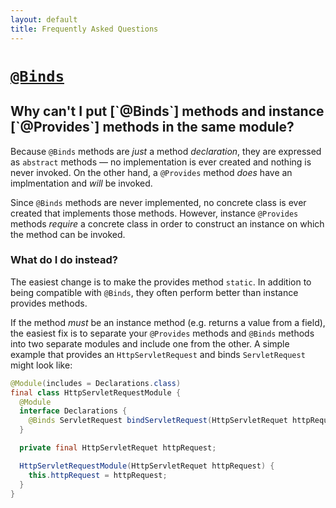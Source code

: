 ```yaml
---
layout: default
title: Frequently Asked Questions
---
```


<!-- note that due to b/28762248 this is rendering weirdly small -->
# [`@Binds`]

<!-- This is an h2 tag instead of ## because there is no way to have a header
     that spans multiple lines in markdown -->
 <h2>Why can't I put [`@Binds`] methods and instance [`@Provides`] methods in the
     same module?</h2>

Because `@Binds` methods are _just_ a method _declaration_, they are expressed
as `abstract` methods — no implementation is ever created and nothing is never
invoked. On the other hand, a `@Provides` method _does_ have an implmentation and
_will_ be invoked.

Since `@Binds` methods are never implemented, no concrete class is ever created
that implements those methods.  However, instance `@Provides` methods _require_
a concrete class in order to construct an instance on which the method can be
invoked.

### What do I do instead?

The easiest change is to make the provides method `static`.  In addition to
being compatible with `@Binds`, they often perform better than instance provides
methods.

If the method _must_ be an instance method (e.g. returns a value from a field),
the easiest fix is to separate your `@Provides` methods and `@Binds` methods
into two separate modules and include one from the other.  A simple example that
provides an `HttpServletRequest` and binds `ServletRequest` might look like:

```java
@Module(includes = Declarations.class)
final class HttpServletRequestModule {
  @Module
  interface Declarations {
    @Binds ServletRequest bindServletRequest(HttpServletRequet httpRequest);
  }

  private final HttpServletRequet httpRequest;

  HttpServletRequestModule(HttpServletRequet httpRequest) {
    this.httpRequest = httpRequest;
  }
}
```


[`@Binds`]: http://google.github.io/dagger/api/latest/dagger/Binds.html
[`@Provides`]: http://google.github.io/dagger/api/latest/dagger/Provides.html



